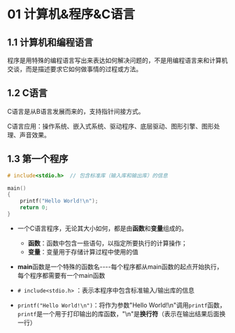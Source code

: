 # 01 计算机&程序&C语言

## 1.1 计算机和编程语言

程序是用特殊的编程语言写出来表达如何解决问题的，不是用编程语言来和计算机交谈，而是描述要求它如何做事情的过程或方法。

## 1.2 C语言

C语言是从B语言发展而来的，支持指针间接方式。

C语言应用：操作系统、嵌入式系统、驱动程序、底层驱动、图形引擎、图形处理、声音效果。

## 1.3 第一个程序

```c
# include<stdio.h>  // 包含标准库（输入库和输出库）的信息 

main()
{
	printf("Hello World!\n");
	return 0;
}
```

- 一个C语言程序，无论其大小如何，都是由**函数**和**变量**组成的。
  - **函数**：函数中包含一些语句，以指定所要执行的计算操作；
  - **变量**：变量用于存储计算过程中使用的值

- **main**函数是一个特殊的函数名----每个程序都从main函数的起点开始执行，每个程序都需要有一个main函数
- ` # include<stdio.h> ` ：表示本程序中包含标准输入/输出库的信息
- `printf("Hello World!\n")`：将作为参数"Hello World!\n"调用`printf`函数，`printf`是一个用于打印输出的库函数，"\n"是**换行符**（表示在输出结果后面换一行）

